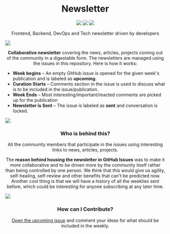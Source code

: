 <h1 align="center">Newsletter</h1>
<p align="center">
    <a href="https://github.com/me-io/newsletter/issues?q=is%3Aopen+is%3Aissue+label%3Aupcoming"><img src="https://img.shields.io/badge/newsletter-upcoming-blue.svg" /></a>
    <a href="https://github.com/me-io/newsletter/issues?q=is%3Aopen+is%3Aissue+label%3Aupcoming"><img src="https://img.shields.io/badge/submit-ideas-yellowgreen.svg" /></a>
    <a href="http://me.io"><img src="https://img.shields.io/badge/subscribe-with%20email-green.svg" /></a>
</p>
<p align="center">Frontend, Backend, DevOps and Tech newsletter driven by developers</p>

![](https://i.imgur.com/dTe9SKq.png)

<p align="center"><b>Collaborative newsletter</b> covering the news, articles, projects coming out of the community in a digestable form. The newsletters are managed using the issues in this repository. Here is how it works:</p>

* **Week begins** – An empty GitHub issue is opened for the given week's publication and is labeled as **upcoming**.
* **Curation Starts** – Comments section in the issue is used to discuss what is to be included in the issue/publication.
* **Week Ends** – Most interesting/important/reacted comments are picked up for the publication
* **Newsletter is Sent** – The issue is labeled as **sent** and conversation is locked.

![](https://i.imgur.com/dTe9SKq.png)

<h3 align="center">Who is behind this?</h3>

<p align="center">All the community members that participate in the issues using interesting links to news, articles, projects.</p>

<p align="center">The <b>reason behind housing the newsletter in GitHub Issues</b> was to make it more collaborative and to be driven more by the community itself rather than being controlled by one person. We think that this would give us agility, self-healing, self-review and other benefits that can't be predicted now. Another cool thing is that we will have a history of all the weeklies sent before, which could be interesting for anyone subscribing at any later time.</p>

![](https://i.imgur.com/dTe9SKq.png)

<h3 align="center">How can I Contribute?</h3>

<p align="center"><a href="https://github.com/me-io/newsletter/issues?q=is%3Aopen+is%3Aissue+label%3Aupcoming">Open the upcoming issue</a> and comment your ideas for what should be included in the weekly.</p>

